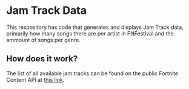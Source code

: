 # Jam Track Data
This respository has code that generates and displays Jam Track data, primarily how many songs there are per artist in FNFestival and the ammount of songs per genre.

## How does it work?
The list of all available jam tracks can be found on the public Fortnite Content API at [this link](https://fortnitecontent-website-prod07.ol.epicgames.com/content/api/pages/fortnite-game/spark-tracks).